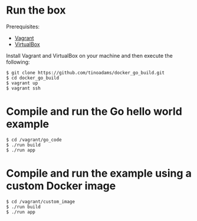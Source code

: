 # Run the box

Prerequisites:
  - [Vagrant](http://www.vagrantup.com/downloads.html)
  - [VirtualBox](https://www.virtualbox.org/wiki/Downloads)

Install Vagrant and VirtualBox on your machine and then execute the following:

```
$ git clone https://github.com/tinoadams/docker_go_build.git
$ cd docker_go_build
$ vagrant up
$ vagrant ssh
```

# Compile and run the Go hello world example

```
$ cd /vagrant/go_code
$ ./run build
$ ./run app
```

# Compile and run the example using a custom Docker image

```
$ cd /vagrant/custom_image
$ ./run build
$ ./run app
```
